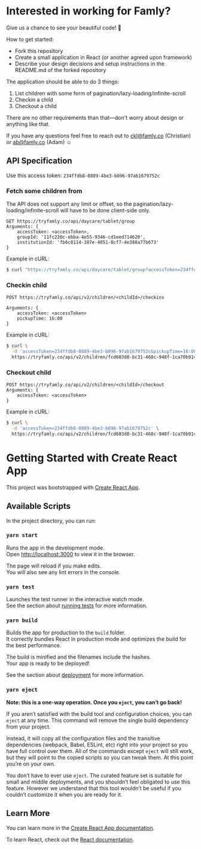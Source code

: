 # Interested in working for Famly?

Give us a chance to see your beautiful code! 🤩

How to get started:
- Fork this repository
- Create a small application in React (or another agreed upon framework)
- Describe your design decisions and setup instructions in the README.md of the forked repository

The application should be able to do 3 things:
1. List children with some form of pagination/lazy-loading/infinite-scroll
2. Checkin a child
3. Checkout a child

There are no other requirements than that—don't worry about design or anything like that.

If you have any questions feel free to reach out to ckl@famly.co (Christian) or ab@famly.co (Adam) ☺️

## API Specification

Use this access token: `234ffdb8-0889-4be3-b096-97ab1679752c`

### Fetch some children from

The API does not support any limit or offset, so the pagination/lazy-loading/infinite-scroll will have to be done client-side only.

```
GET https://tryfamly.co/api/daycare/tablet/group
Arguments: {
	accessToken: <accessToken>,
	groupId: '11fc220c-ebba-4e55-9346-cd1eed714620',
	institutionId: 'fb6c8114-387e-4051-8cf7-4e388a77b673'
}
```

Example in cURL:

```bash
$ curl "https://tryfamly.co/api/daycare/tablet/group?accessToken=234ffdb8-0889-4be3-b096-97ab1679752c&groupId=11fc220c-ebba-4e55-9346-cd1eed714620&institutionId=fb6c8114-387e-4051-8cf7-4e388a77b673"
```

### Checkin child
```
POST https://tryfamly.co/api/v2/children/<childId>/checkins

Arguments: {
	accessToken: <accessToken>
	pickupTime: 16:00
}
```

Example in cURL:

```bash
$ curl \
  -d 'accessToken=234ffdb8-0889-4be3-b096-97ab1679752c&pickupTime=16:00' \
  https://tryfamly.co/api/v2/children/fcd683d0-bc31-468c-948f-1ca70b91439d/checkins
```

### Checkout child
```
POST https://tryfamly.co/api/v2/children/<childId>/checkout
Arguments: {
	accessToken: <accessToken>
}
```

Example in cURL:

```bash
$ curl \
  -d 'accessToken=234ffdb8-0889-4be3-b096-97ab1679752c' \
  https://tryfamly.co/api/v2/children/fcd683d0-bc31-468c-948f-1ca70b91439d/checkout
```


# Getting Started with Create React App

This project was bootstrapped with [Create React App](https://github.com/facebook/create-react-app).

## Available Scripts

In the project directory, you can run:

### `yarn start`

Runs the app in the development mode.\
Open [http://localhost:3000](http://localhost:3000) to view it in the browser.

The page will reload if you make edits.\
You will also see any lint errors in the console.

### `yarn test`

Launches the test runner in the interactive watch mode.\
See the section about [running tests](https://facebook.github.io/create-react-app/docs/running-tests) for more information.

### `yarn build`

Builds the app for production to the `build` folder.\
It correctly bundles React in production mode and optimizes the build for the best performance.

The build is minified and the filenames include the hashes.\
Your app is ready to be deployed!

See the section about [deployment](https://facebook.github.io/create-react-app/docs/deployment) for more information.

### `yarn eject`

**Note: this is a one-way operation. Once you `eject`, you can’t go back!**

If you aren’t satisfied with the build tool and configuration choices, you can `eject` at any time. This command will remove the single build dependency from your project.

Instead, it will copy all the configuration files and the transitive dependencies (webpack, Babel, ESLint, etc) right into your project so you have full control over them. All of the commands except `eject` will still work, but they will point to the copied scripts so you can tweak them. At this point you’re on your own.

You don’t have to ever use `eject`. The curated feature set is suitable for small and middle deployments, and you shouldn’t feel obligated to use this feature. However we understand that this tool wouldn’t be useful if you couldn’t customize it when you are ready for it.

## Learn More

You can learn more in the [Create React App documentation](https://facebook.github.io/create-react-app/docs/getting-started).

To learn React, check out the [React documentation](https://reactjs.org/).
